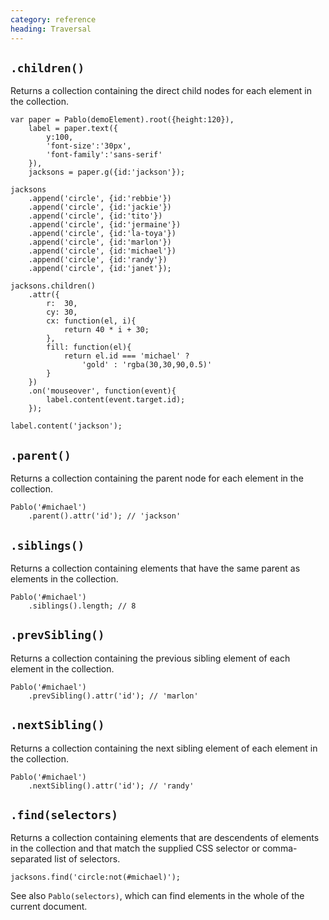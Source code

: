 ```yaml
--- 
category: reference
heading: Traversal
---
```



`.children()`
-------------

Returns a collection containing the direct child nodes for each element in the collection.

	var paper = Pablo(demoElement).root({height:120}),
        label = paper.text({
        	y:100,
  			'font-size':'30px',
			'font-family':'sans-serif'
		}),
		jacksons = paper.g({id:'jackson'});

	jacksons
     	.append('circle', {id:'rebbie'})
     	.append('circle', {id:'jackie'})
     	.append('circle', {id:'tito'})
     	.append('circle', {id:'jermaine'})
     	.append('circle', {id:'la-toya'})
     	.append('circle', {id:'marlon'})
     	.append('circle', {id:'michael'})
     	.append('circle', {id:'randy'})
     	.append('circle', {id:'janet'});
        
    jacksons.children()
	    .attr({
	    	r:  30,
			cy: 30,
			cx: function(el, i){
				return 40 * i + 30;
			},
			fill: function(el){
				return el.id === 'michael' ?
					'gold' : 'rgba(30,30,90,0.5)'
			}
		})
		.on('mouseover', function(event){
			label.content(event.target.id);
		});

	label.content('jackson');

	
`.parent()`
-----------

Returns a collection containing the parent node for each element in the collection.

	Pablo('#michael')
		.parent().attr('id'); // 'jackson'

	
`.siblings()`
-------------

Returns a collection containing elements that have the same parent as elements in the collection.

	Pablo('#michael')
		.siblings().length; // 8

	
`.prevSibling()`
----------------

Returns a collection containing the previous sibling element of each element in the collection.

	Pablo('#michael')
		.prevSibling().attr('id'); // 'marlon'

	
`.nextSibling()`
----------------

Returns a collection containing the next sibling element of each element in the collection.

	Pablo('#michael')
		.nextSibling().attr('id'); // 'randy'

	
`.find(selectors)`
------------------

Returns a collection containing elements that are descendents of elements in the collection and that match the supplied CSS selector or comma-separated list of selectors.

	jacksons.find('circle:not(#michael)');

See also `Pablo(selectors)`, which can find elements in the whole of the current document.